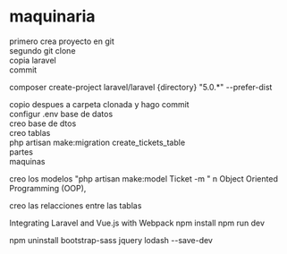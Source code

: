 # maquinaria



primero crea proyecto en git							
segundo   git clone							
copia laravel 							
commit							
							
							
composer create-project laravel/laravel {directory} "5.0.*" --prefer-dist							
							
copio despues a carpeta clonada y hago commit							
configur .env base de datos							
creo base de dtos							
creo tablas							
	php artisan make:migration create_tickets_table						
	partes 						
	maquinas						
							
creo los modelos 		"php artisan make:model Ticket -m
"			n Object Oriented Programming (OOP),		

creo las relacciones entre las tablas 


Integrating Laravel and Vue.js with Webpack
 npm install
 npm run dev

 npm uninstall bootstrap-sass jquery lodash --save-dev